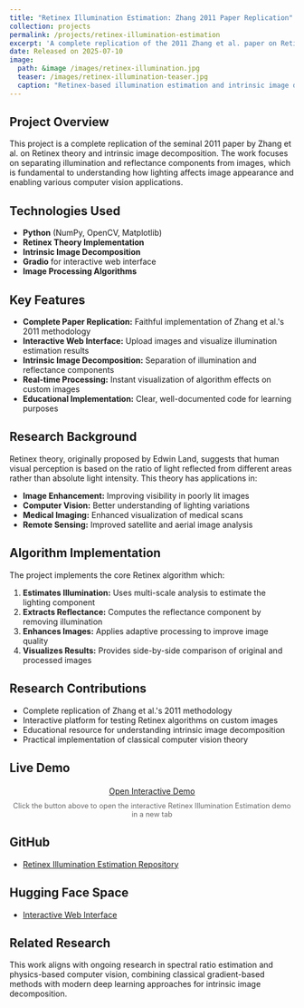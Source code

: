 ```yaml
---
title: "Retinex Illumination Estimation: Zhang 2011 Paper Replication"
collection: projects
permalink: /projects/retinex-illumination-estimation
excerpt: 'A complete replication of the 2011 Zhang et al. paper on Retinex theory and intrinsic image decomposition for illumination estimation. **Will be adding a video to this soon!**'
date: Released on 2025-07-10
image: 
  path: &image /images/retinex-illumination.jpg
  teaser: /images/retinex-illumination-teaser.jpg
  caption: "Retinex-based illumination estimation and intrinsic image decomposition"
---
```


## Project Overview
This project is a complete replication of the seminal 2011 paper by Zhang et al. on Retinex theory and intrinsic image decomposition. The work focuses on separating illumination and reflectance components from images, which is fundamental to understanding how lighting affects image appearance and enabling various computer vision applications.

## Technologies Used
- **Python** (NumPy, OpenCV, Matplotlib)
- **Retinex Theory Implementation**
- **Intrinsic Image Decomposition**
- **Gradio** for interactive web interface
- **Image Processing Algorithms**

## Key Features
- **Complete Paper Replication:** Faithful implementation of Zhang et al.'s 2011 methodology
- **Interactive Web Interface:** Upload images and visualize illumination estimation results
- **Intrinsic Image Decomposition:** Separation of illumination and reflectance components
- **Real-time Processing:** Instant visualization of algorithm effects on custom images
- **Educational Implementation:** Clear, well-documented code for learning purposes

## Research Background
Retinex theory, originally proposed by Edwin Land, suggests that human visual perception is based on the ratio of light reflected from different areas rather than absolute light intensity. This theory has applications in:

- **Image Enhancement:** Improving visibility in poorly lit images
- **Computer Vision:** Better understanding of lighting variations
- **Medical Imaging:** Enhanced visualization of medical scans
- **Remote Sensing:** Improved satellite and aerial image analysis

## Algorithm Implementation
The project implements the core Retinex algorithm which:
1. **Estimates Illumination:** Uses multi-scale analysis to estimate the lighting component
2. **Extracts Reflectance:** Computes the reflectance component by removing illumination
3. **Enhances Images:** Applies adaptive processing to improve image quality
4. **Visualizes Results:** Provides side-by-side comparison of original and processed images

## Research Contributions
- Complete replication of Zhang et al.'s 2011 methodology
- Interactive platform for testing Retinex algorithms on custom images
- Educational resource for understanding intrinsic image decomposition
- Practical implementation of classical computer vision theory

## Live Demo
<div style="margin: 20px 0; text-align: center;">
  <a href="https://huggingface.co/spaces/hxriharan/Retinex_Project" target="_blank" class="btn btn--primary">
    <i class="fas fa-external-link-alt"></i> Open Interactive Demo
  </a>
  <p style="margin-top: 10px; color: #666; font-size: 0.9em;">
    Click the button above to open the interactive Retinex Illumination Estimation demo in a new tab
  </p>
</div>

## GitHub
- [Retinex Illumination Estimation Repository](https://github.com/hxriharan/Retinex-Illumination-Estimation-Zhang2011)

## Hugging Face Space
- [Interactive Web Interface](https://huggingface.co/spaces/hxriharan/Retinex_Project)

## Related Research
This work aligns with ongoing research in spectral ratio estimation and physics-based computer vision, combining classical gradient-based methods with modern deep learning approaches for intrinsic image decomposition. 